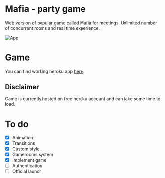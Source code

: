 # Mafia - party game

Web version of popular game called Mafia for meetings. Unlimited number of concurrent rooms and real time experience.

![App](https://media2.giphy.com/media/ihdWbkVMo66MkyjNFa/giphy.gif)

# Game

You can find working heroku app [here](https://gamerooms.herokuapp.com/).

## Disclaimer
Game is currently hosted on free heroku account and can take some time to load.

# To do

- [x] Animation
- [x] Transitions
- [x] Custom style
- [x] Gamerooms system
- [x] Implement game
- [ ] Authentication
- [ ] Official launch
